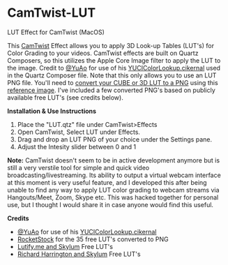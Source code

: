 # CamTwist-LUT
LUT Effect for CamTwist (MacOS)

This [CamTwist](http://camtwiststudio.com/) Effect allows you to apply 3D Look-up Tables (LUT's) for Color Grading to your videos. CamTwist effects are built on Quartz Composers, so this utilizes the Apple Core Image filter to apply the LUT to the image. Credit to [@YuAo](https://github.com/YuAo) for use of his [YUCIColorLookup.cikernal](https://github.com/YuAo/Vivid/blob/master/Sources/YUCIColorLookup.cikernel) used in the Quartz Composer file. Note that this only allows you to use an LUT PNG file. You'll need to [convert your CUBE or 3D LUT to a PNG](https://streamshark.io/obs-guide/converting-cube-3dl-lut-to-image) using this [reference image](https://github.com/YuAo/Vivid/blob/master/Sources/YUCIColorLookupTableDefault.png). I've included a few converted PNG's based on publicly available free LUT's (see credits below).

**Installation & Use Instructions**
1. Place the "LUT.qtz" file under CamTwist>Effects
2. Open CamTwist, Select LUT under Effects.
3. Drag and drop an LUT PNG of your choice under the Settings pane.
4. Adjust the Intesity slider between 0 and 1

**Note:**
CamTwist doesn't seem to be in active development anymore but is still a very verstile tool for simple and quick video broadcasting/livestreaming. Its ability to output a virtual webcam interface at this moment is very useful feature, and I developed this after being unable to find any way to apply LUT color grading to webcam streams via Hangouts/Meet, Zoom, Skype etc. This was hacked together for personal use, but I thought I would share it in case anyone would find this useful.

**Credits**
- [@YuAo](https://github.com/YuAo) for use of his [YUCIColorLookup.cikernal](https://github.com/YuAo/Vivid/blob/master/Sources/YUCIColorLookup.cikernel)
- [RocketStock](https://www.rocketstock.com/free-after-effects-templates/35-free-luts-for-color-grading-videos/) for the 35 free LUT's converted to PNG
- [Lutify.me and Skylum](https://skylum.com/luminar/marketplace/luts/6) Free LUT's
- [Richard Harrington and Skylum](https://skylum.com/luminar/marketplace/luts/7) Free LUT's
